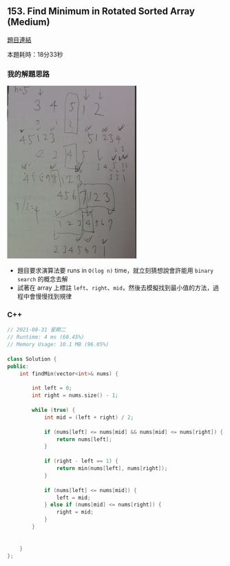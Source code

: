 ## 153. Find Minimum in Rotated Sorted Array (Medium)

[題目連結](https://leetcode.com/problems/find-minimum-in-rotated-sorted-array/)

本題耗時：18分33秒

### 我的解題思路

<p float="left">
  <img src="./img/0153/1.jpg" width="300px" />
</p>

- 題目要求演算法要 runs in `O(log n)` time，就立刻猜想說會許能用 `binary search` 的概念去解
- 試著在 array 上標註 `left`、`right`、`mid`，然後去模擬找到最小值的方法，過程中會慢慢找到規律

### C++

```cpp
// 2021-08-31 星期二
// Runtime: 4 ms (60.45%)
// Memory Usage: 10.1 MB (96.05%)

class Solution {
public:
    int findMin(vector<int>& nums) {
        
        int left = 0;
        int right = nums.size() - 1;
        
        while (true) {
            int mid = (left + right) / 2;
            
            if (nums[left] <= nums[mid] && nums[mid] <= nums[right]) {
                return nums[left];
            }
            
            if (right - left == 1) {
                return min(nums[left], nums[right]);
            }

            if (nums[left] <= nums[mid]) {
                left = mid;
            } else if (nums[mid] <= nums[right]) {
                right = mid;
            }
        }
        
        
    }
};
```